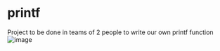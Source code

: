 # printf
Project to be done in teams of 2 people to write our own printf function
![image](https://user-images.githubusercontent.com/93448793/234474083-8dfe393f-08c5-4251-b593-f52a6746d5c0.png)
